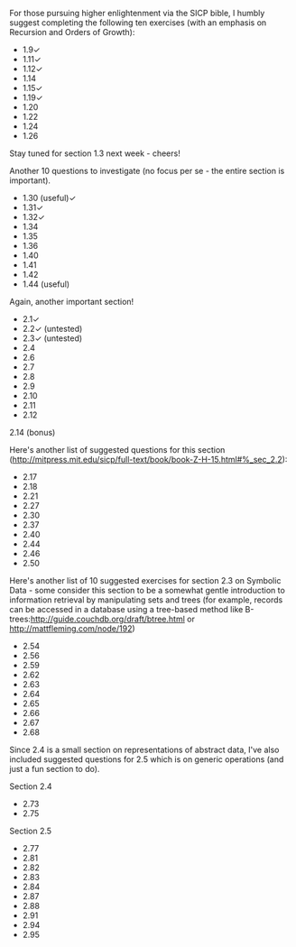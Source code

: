 For those pursuing higher enlightenment via the SICP bible, I humbly
suggest completing the following ten exercises (with an emphasis on
Recursion and Orders of Growth):

- 1.9✓
- 1.11✓
- 1.12✓
- 1.14
- 1.15✓
- 1.19✓
- 1.20
- 1.22
- 1.24
- 1.26

Stay tuned for section 1.3 next week - cheers!

Another 10 questions to investigate (no focus per se - the entire
section is important).

- 1.30 (useful)✓
- 1.31✓
- 1.32✓
- 1.34
- 1.35
- 1.36
- 1.40
- 1.41
- 1.42
- 1.44 (useful)

Again, another important section!

- 2.1✓
- 2.2✓ (untested)
- 2.3✓ (untested)
- 2.4
- 2.6
- 2.7
- 2.8
- 2.9
- 2.10
- 2.11
- 2.12

2.14 (bonus)

Here's another list of suggested questions for this section
(http://mitpress.mit.edu/sicp/full-text/book/book-Z-H-15.html#%_sec_2.2):

- 2.17
- 2.18
- 2.21
- 2.27
- 2.30
- 2.37
- 2.40
- 2.44
- 2.46
- 2.50

Here's another list of 10 suggested exercises for section 2.3 on
Symbolic Data - some consider this section to be a somewhat gentle
introduction to information retrieval by manipulating sets and trees
(for example, records can be accessed in a database using a tree-based
method like B-trees:http://guide.couchdb.org/draft/btree.html or
http://mattfleming.com/node/192)

- 2.54
- 2.56
- 2.59
- 2.62
- 2.63
- 2.64
- 2.65
- 2.66
- 2.67
- 2.68

Since 2.4 is a small section on representations of abstract data, I've
also included suggested questions for 2.5 which is on generic
operations (and just a fun section to do).

Section 2.4

- 2.73
- 2.75

Section 2.5

- 2.77
- 2.81
- 2.82
- 2.83
- 2.84
- 2.87
- 2.88
- 2.91
- 2.94
- 2.95
